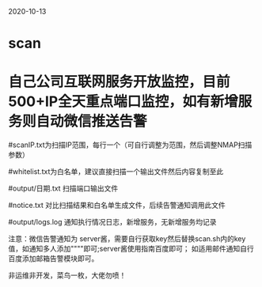 2020-10-13
# scan
# 自己公司互联网服务开放监控，目前500+IP全天重点端口监控，如有新增服务则自动微信推送告警

#scanIP.txt为扫描IP范围，每行一个（可自行调整为范围，然后调整NMAP扫描参数）

#whitelist.txt为白名单，建议直接扫描一个输出文件然后内容复制至此

#output/日期.txt 扫描端口输出文件

#notice.txt 对比扫描结果和白名单生成文件，后续告警通知调用此文件

#output/logs.log 通知执行情况日志，新增服务，无新增服务均记录

注意：微信告警通知为 server酱，需要自行获取key然后替换scan.sh内的key值，如通知多人添加""""即可;server酱使用指南百度即可；
如适用邮件通知自行百度添加邮箱告警模块即可。

非运维非开发，菜鸟一枚，大佬勿喷！

